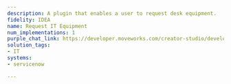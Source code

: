 ```yaml
---
description: A plugin that enables a user to request desk equipment.
fidelity: IDEA
name: Request IT Equipment
num_implementations: 1
purple_chat_link: https://developer.moveworks.com/creator-studio/developer-tools/purple-chat/?conversation=%7B%22startTimestamp%22%3A%2211%3A43%2BAM%22%2C%22messages%22%3A%5B%7B%22role%22%3A%22user%22%2C%22parts%22%3A%5B%7B%22richText%22%3A%22%3Cp%3EI+need+a+monitor+for+my+desk.%3Cbr%3E%3C%2Fp%3E%22%7D%5D%7D%2C%7B%22role%22%3A%22assistant%22%2C%22parts%22%3A%5B%7B%22richText%22%3A%22%3Cp%3ELet+me+check+the+availability+of+monitors+for+you.%3Cbr%3E%3C%2Fp%3E%22%7D%5D%7D%2C%7B%22role%22%3A%22assistant%22%2C%22parts%22%3A%5B%7B%22reasoningSteps%22%3A%5B%7B%22status%22%3A%22success%22%2C%22richText%22%3A%22%3Cp%3EQueries+ITSM+inventory+for+monitor+availability%3Cbr%3E%3C%2Fp%3E%22%7D%5D%7D%2C%7B%22richText%22%3A%22%3Cp%3EWe+have+monitors+available.+You+can+pick+it+up+from+the+IT+hub.%3C%2Fp%3E%22%7D%2C%7B%22richText%22%3A%22%3Cb%3E%3Cp%3EAvailable+Equipment%3A%3Cbr%3E%3C%2Fp%3E%3C%2Fb%3E%3Cbr%3E%3Cp%3E%3Cb%3EItem%3A%3C%2Fb%3E+Monitor%3Cbr%3E%3Cb%3EAvailability%3A%3C%2Fb%3E+In+Stock%3Cbr%3E%3Cb%3EPickup+Location%3A%3C%2Fb%3E+IT+Store+Room+3B%3Cbr%3E%3Cb%3EEstimated+Pickup+Time%3A+%3C%2Fb%3E+Within+1+hour%3Cbr%3E%3C%2Fp%3E%22%7D%2C%7B%22buttons%22%3A%5B%7B%22style%22%3A%22filled%22%2C%22buttonText%22%3A%22Confirm+Pickup%22%7D%2C%7B%22style%22%3A%22outlined%22%2C%22buttonText%22%3A%22Change+Item%22%7D%2C%7B%22style%22%3A%22outlined%22%2C%22buttonText%22%3A%22Cancel%22%7D%5D%7D%5D%7D%5D%7D
solution_tags:
- IT
systems:
- servicenow

---
```


